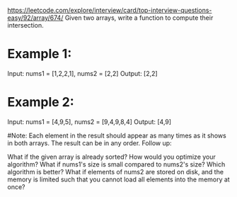 https://leetcode.com/explore/interview/card/top-interview-questions-easy/92/array/674/
Given two arrays, write a function to compute their intersection.

# Example 1:

Input: nums1 = [1,2,2,1], nums2 = [2,2]
Output: [2,2]
# Example 2:

Input: nums1 = [4,9,5], nums2 = [9,4,9,8,4]
Output: [4,9]

#Note:
Each element in the result should appear as many times as it shows in both arrays.
The result can be in any order.
Follow up:

What if the given array is already sorted? How would you optimize your algorithm?
What if nums1's size is small compared to nums2's size? Which algorithm is better?
What if elements of nums2 are stored on disk, and the memory is limited such that you cannot load all elements into the memory at once?